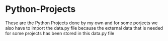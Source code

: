 # Python-Projects
These are the Python Projects done by my own and for some porjects we also have to import the data.py file because the external data that is needed for some projects has been stored in this data.py file
